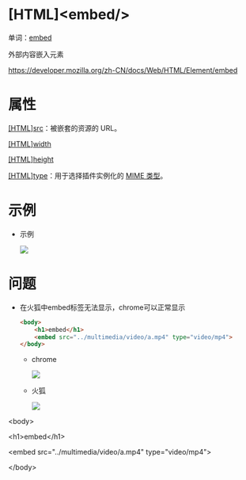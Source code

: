 # \[HTML]\<embed/>

单词：[embed](embed_9qTHf1K474ty3W5AYMb7Jy.md "embed")

外部内容嵌入元素

<https://developer.mozilla.org/zh-CN/docs/Web/HTML/Element/embed>

# 属性

[\[HTML\]src](\[HTML]src_wgy9WGnm1rsmGZndMXR92S.md "\[HTML]src")：被嵌套的资源的 URL。

[\[HTML\]width](\[HTML]width_bGdAQGEE984kVK6q54zZ4j.md "\[HTML]width")

[\[HTML\]height](\[HTML]height_vmpcJxFuR1ChXA9dDoPRd7.md "\[HTML]height")

[\[HTML\]type](\[HTML]type_8dPVbusmjqyEZkzawtPbbT.md "\[HTML]type")：用于选择插件实例化的 [ MIME 类型](<MIME 类型_9mMp4eqvLX8Q7uT9TPqvGt.md> " MIME 类型")。

# 示例

-   示例

    ![](../image/image_1IarEuFBDr.png)



# 问题

-   在火狐中embed标签无法显示，chrome可以正常显示
    ```html
    <body>
        <h1>embed</h1>
        <embed src="../multimedia/video/a.mp4" type="video/mp4">
    </body>
    ```
    -   chrome

        ![](../image/image_gLwx0tp8-K.png)
    -   火狐

        ![](../image/image_9zR9u8b1Jo.png)

\<body>

\<h1>embed\</h1>

\<embed src="../multimedia/video/a.mp4" type="video/mp4">

\</body>
